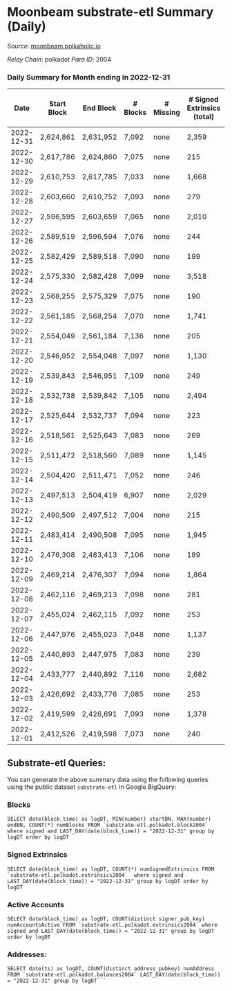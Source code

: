 # Moonbeam substrate-etl Summary (Daily)

_Source_: [moonbeam.polkaholic.io](https://moonbeam.polkaholic.io)

*Relay Chain*: polkadot
*Para ID*: 2004



### Daily Summary for Month ending in 2022-12-31


| Date | Start Block | End Block | # Blocks | # Missing | # Signed Extrinsics (total) | # Active Accounts | # Addresses with Balances | # Events | # Transfers | # XCM Transfers In | # XCM Transfers Out |
| ---- | ----------- | --------- | -------- | --------- | --------------------------- | ----------------- | ------------------------- | -------- | ----------- | ------------------ | ------------------- |
| 2022-12-31 | 2,624,861 | 2,631,952 | 7,092 | none | 2,359 | 180 | 1,576,832 | 541,681 | 10,194 ($1,569,936) | 55 ($226,661) | 70 ($134,547) |
| 2022-12-30 | 2,617,786 | 2,624,860 | 7,075 | none | 215 | 135 |  | 488,623 | 6,721 ($1,480,852) | 69 ($88,308.03) | 73 ($114,648) |
| 2022-12-29 | 2,610,753 | 2,617,785 | 7,033 | none | 1,668 | 146 | 1,528,609 | 494,946 | 9,003 ($1,298,738) | 77 ($93,901.72) | 76 ($157,656) |
| 2022-12-28 | 2,603,660 | 2,610,752 | 7,093 | none | 279 | 115 | 1,509,091 | 467,505 | 7,545 ($1,496,697) | 105 ($368,810) | 76 ($167,924) |
| 2022-12-27 | 2,596,595 | 2,603,659 | 7,065 | none | 2,010 | 130 | 1,499,251 | 469,926 | 10,661 ($2,432,064) | 84 ($213,252) | 76 ($97,509.39) |
| 2022-12-26 | 2,589,519 | 2,596,594 | 7,076 | none | 244 | 137 | 1,495,605 | 466,097 | 7,355 ($3,537,196) | 81 ($102,767) | 72 ($53,860.36) |
| 2022-12-25 | 2,582,429 | 2,589,518 | 7,090 | none | 199 | 109 | 1,493,732 | 604,583 | 7,971 ($3,127,083) | 41 ($22,294.56) | 58 ($2,017,258) |
| 2022-12-24 | 2,575,330 | 2,582,428 | 7,099 | none | 3,518 | 138 | 1,479,371 | 819,830 | 29,413 ($1,296,385) | 57 ($43,157.98) | 59 ($102,476) |
| 2022-12-23 | 2,568,255 | 2,575,329 | 7,075 | none | 190 | 123 | 1,455,602 | 808,794 | 27,225 ($1,165,877) | 69 ($93,389.63) | 61 ($72,747.72) |
| 2022-12-22 | 2,561,185 | 2,568,254 | 7,070 | none | 1,741 | 136 | 1,426,904 | 699,037 | 17,996 ($7,539,540) | 56 ($59,816.95) | 55 ($19,758.13) |
| 2022-12-21 | 2,554,049 | 2,561,184 | 7,136 | none | 205 | 108 | 1,414,784 | 475,946 | 9,370 ($1,559,785) | 78 ($35,851.82) | 72 ($80,784.85) |
| 2022-12-20 | 2,546,952 | 2,554,048 | 7,097 | none | 1,130 | 150 | 1,412,658 | 484,882 | 8,131 ($1,926,649) | 87 ($390,528) | 55 ($32,113.41) |
| 2022-12-19 | 2,539,843 | 2,546,951 | 7,109 | none | 249 | 151 | 1,399,088 | 533,495 | 17,505 ($1,590,085) | 61 ($31,591.35) | 84 ($115,626) |
| 2022-12-18 | 2,532,738 | 2,539,842 | 7,105 | none | 2,494 | 131 | 1,388,121 | 521,169 | 12,051 ($1,667,765) | 91 ($152,117) | 53 ($34,937.41) |
| 2022-12-17 | 2,525,644 | 2,532,737 | 7,094 | none | 223 | 140 | 1,382,379 | 494,766 | 11,385 ($1,947,257) | 112 ($120,865) | 106 ($87,847.17) |
| 2022-12-16 | 2,518,561 | 2,525,643 | 7,083 | none | 269 | 149 | 1,377,204 | 569,302 | 10,450 ($4,475,115) | 130 ($107,374) | 121 ($80,743.09) |
| 2022-12-15 | 2,511,472 | 2,518,560 | 7,089 | none | 1,145 | 150 |  | 525,824 | 10,397 ($2,979,272) | 71 ($188,034) | 76 ($194,771) |
| 2022-12-14 | 2,504,420 | 2,511,471 | 7,052 | none | 246 | 140 | 1,364,369 | 474,422 | 9,160 ($3,766,058) | 87 ($130,534) | 82 ($127,085) |
| 2022-12-13 | 2,497,513 | 2,504,419 | 6,907 | none | 2,029 | 153 | 1,360,019 | 596,446 | 14,546 ($14,183,566) | 115 ($527,239) | 129 ($641,474) |
| 2022-12-12 | 2,490,509 | 2,497,512 | 7,004 | none | 215 | 125 |  | 519,326 | 9,983 ($5,006,552) | 75 ($120,429) | 82 ($246,122) |
| 2022-12-11 | 2,483,414 | 2,490,508 | 7,095 | none | 1,945 | 126 |  | 495,082 | 10,270 ($10,135,939) | 89 ($538,194) | 74 ($40,490.24) |
| 2022-12-10 | 2,476,308 | 2,483,413 | 7,106 | none | 189 | 129 |  | 509,482 | 9,058 ($4,066,317) | 77 ($291,071) | 107 ($222,307) |
| 2022-12-09 | 2,469,214 | 2,476,307 | 7,094 | none | 1,864 | 137 | 1,327,358 | 572,331 | 11,531 ($2,557,418) | 68 ($539,513) | 77 ($57,456.73) |
| 2022-12-08 | 2,462,116 | 2,469,213 | 7,098 | none | 281 | 159 | 1,325,522 | 555,546 | 11,472 ($3,015,880) | 112 ($277,969) | 94 ($334,710) |
| 2022-12-07 | 2,455,024 | 2,462,115 | 7,092 | none | 253 | 136 |  | 567,527 | 13,079 ($5,109,530) | 119 ($431,027) | 99 ($36,859.56) |
| 2022-12-06 | 2,447,976 | 2,455,023 | 7,048 | none | 1,137 | 126 | 1,313,828 | 578,572 | 13,570 ($8,756,636) | 134 ($197,623) | 122 ($92,513.26) |
| 2022-12-05 | 2,440,893 | 2,447,975 | 7,083 | none | 239 | 120 | 1,308,269 | 574,769 | 11,772 ($10,828,849) | 125 ($235,014) | 131 ($263,259) |
| 2022-12-04 | 2,433,777 | 2,440,892 | 7,116 | none | 2,682 | 137 |  | 505,015 | 12,525 ($4,771,445) | 68 ($507,013) | 108 ($315,206) |
| 2022-12-03 | 2,426,692 | 2,433,776 | 7,085 | none | 253 | 158 | 1,304,360 | 595,530 | 14,860 ($9,690,023) | 104 ($272,555) | 98 ($176,586) |
| 2022-12-02 | 2,419,599 | 2,426,691 | 7,093 | none | 1,378 | 168 |  | 661,204 | 17,950 ($11,152,054) | 194 ($309,146) | 183 ($517,583) |
| 2022-12-01 | 2,412,526 | 2,419,598 | 7,073 | none | 240 | 127 | 1,292,080 | 514,849 | 10,385 ($3,803,002) | 108 ($135,186) | 97 ($197,450) |

## Substrate-etl Queries:
You can generate the above summary data using the following queries using the public dataset `substrate-etl` in Google BigQuery:


### Blocks
```
SELECT date(block_time) as logDT, MIN(number) startBN, MAX(number) endBN, COUNT(*) numBlocks FROM `substrate-etl.polkadot.block2004`  where signed and LAST_DAY(date(block_time)) = "2022-12-31" group by logDT order by logDT
```


### Signed Extrinsics
```
SELECT date(block_time) as logDT, COUNT(*) numSignedExtrinsics FROM `substrate-etl.polkadot.extrinsics2004`  where signed and LAST_DAY(date(block_time)) = "2022-12-31" group by logDT order by logDT
```


### Active Accounts
```
SELECT date(block_time) as logDT, COUNT(distinct signer_pub_key) numAccountsActive FROM `substrate-etl.polkadot.extrinsics2004` where signed and LAST_DAY(date(block_time)) = "2022-12-31" group by logDT order by logDT
```


### Addresses:
```
SELECT date(ts) as logDT, COUNT(distinct address_pubkey) numAddress FROM `substrate-etl.polkadot.balances2004` LAST_DAY(date(block_time)) = "2022-12-31" group by logDT```

